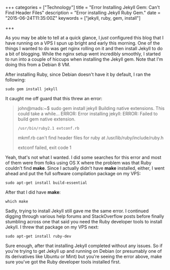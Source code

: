 +++
categories = ["Technology"]
title = "Error Installing Jekyll Gem: Can't Find Header Files"
description = "Error installing Jekyll Ruby Gem."
date = "2015-06-24T11:35:00Z"
keywords = ["jekyll, ruby, gem, install"]

+++

As you may be able to tell at a quick glance, I *just* configured this blog that I have running on a VPS I spun up bright and early this morning. One of the things I wanted to do was get nginx rolling on it and then install Jekyll to do a bit of blogging. While the nginx setup went incredibly smoothly, I started to run into a couple of hiccups when installing the Jekyll gem. Note that I'm doing this from a Debian 8 VM.

After installing Ruby, since Debian doesn't have it by default, I ran the following:

    sudo gem install jekyll

It caught me off guard that this threw an error:

> john@mads:~$ sudo gem install jekyll
> Building native extensions.  This could take a while...
> ERROR:  Error installing jekyll:
>         ERROR: Failed to build gem native extension.
> 
>     /usr/bin/ruby2.1 extconf.rb
> mkmf.rb can't find header files for ruby at /usr/lib/ruby/include/ruby.h
> 
> extconf failed, exit code 1

Yeah, that's not what I wanted. I did some searches for this error and most of them were from folks using OS X where the problem was that Ruby couldn't find **make**. Since I actually didn't have **make** installed, either, I went ahead and put the full software compilation package on my VPS:

    sudo apt-get install build-essential

After that I did have **make**:

    which make

Sadly, trying to install Jekyll still gave me the same error. I continued digging through various help forums and StackOverflow posts before finally stumbling across one that said you need the Ruby developer tools to install Jekyll. I threw that package on my VPS next:

    sudo apt-get install ruby-dev

Sure enough, after that installing Jekyll completed without any issues. So if you're trying to get Jekyll up and running on Debian (or presumably one of its derivatives like Ubuntu or Mint) but you're seeing the error above, make sure you've got the Ruby developer tools installed first.
